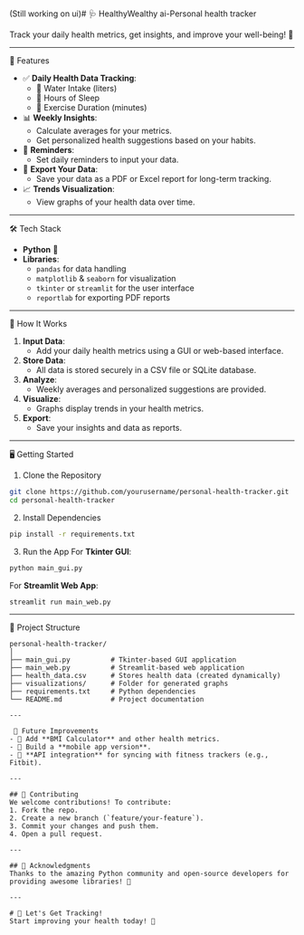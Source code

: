 (Still working on ui)# 🩺 HealthyWealthy ai-Personal health tracker

Track your daily health metrics, get insights, and improve your well-being! 🌟

---

 🚀 Features
- ✅ **Daily Health Data Tracking**:
  - 🌊 Water Intake (liters)
  - 🛌 Hours of Sleep
  - 🏃 Exercise Duration (minutes)
- 📊 **Weekly Insights**:
  - Calculate averages for your metrics.
  - Get personalized health suggestions based on your habits.
- 🔔 **Reminders**:
  - Set daily reminders to input your data.
- 📂 **Export Your Data**:
  - Save your data as a PDF or Excel report for long-term tracking.
- 📈 **Trends Visualization**:
  - View graphs of your health data over time.

---

🛠️ Tech Stack
- **Python** 🐍
- **Libraries**:
  - `pandas` for data handling
  - `matplotlib` & `seaborn` for visualization
  - `tkinter` or `streamlit` for the user interface
  - `reportlab` for exporting PDF reports

---

 🎯 How It Works
1. **Input Data**:
   - Add your daily health metrics using a GUI or web-based interface.
2. **Store Data**:
   - All data is stored securely in a CSV file or SQLite database.
3. **Analyze**:
   - Weekly averages and personalized suggestions are provided.
4. **Visualize**:
   - Graphs display trends in your health metrics.
5. **Export**:
   - Save your insights and data as reports.

---

🖥️ Getting Started

1. Clone the Repository
```bash
git clone https://github.com/yourusername/personal-health-tracker.git
cd personal-health-tracker
```

2. Install Dependencies
```bash
pip install -r requirements.txt
```
3. Run the App
For **Tkinter GUI**:
```bash
python main_gui.py
```

For **Streamlit Web App**:
```bash
streamlit run main_web.py
```

---

 📂 Project Structure
```
personal-health-tracker/
│
├── main_gui.py          # Tkinter-based GUI application
├── main_web.py          # Streamlit-based web application
├── health_data.csv      # Stores health data (created dynamically)
├── visualizations/      # Folder for generated graphs
├── requirements.txt     # Python dependencies
└── README.md            # Project documentation

---

 🔧 Future Improvements
- 🌟 Add **BMI Calculator** and other health metrics.
- 📱 Build a **mobile app version**.
- 🔗 **API integration** for syncing with fitness trackers (e.g., Fitbit).

---

## 🤝 Contributing
We welcome contributions! To contribute:
1. Fork the repo.
2. Create a new branch (`feature/your-feature`).
3. Commit your changes and push them.
4. Open a pull request.

---

## 💌 Acknowledgments
Thanks to the amazing Python community and open-source developers for providing awesome libraries! 🙌

---

# 🚀 Let's Get Tracking!
Start improving your health today! 🌟
